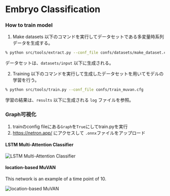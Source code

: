 # Embryo Classification


### How to train model

1. Make datasets
以下のコマンドを実行してデータセットである多変量時系列データを生成する。
```sh
% python src/tools/extract.py --conf_file confs/datasets/make_dataset.cfg
```
データセットは、`datasets/input` 以下に生成される。

2. Training
以下のコマンドを実行して生成したデータセットを用いてモデルの学習を行う。
```sh
% python src/tools/train.py --conf_file confs/train_muvan.cfg
```
学習の結果は、`results` 以下に生成される `log` ファイルを参照。



### Graph可視化

1. trainのconfig fileにある`Graph`を`True`にしてtrain.pyを実行
2. https://netron.app/ にアクセスして `.onnx`ファイルをアップロード


#### LSTM Multi-Attention Classifier

![LSTM Multi-Attention Classifier](https://gitlab.com/funalab/embryo_classification/-/raw/images/images/graph_LSTMMultiAttentionClassifier.png)


#### location-based MuVAN

This network is an example of a time point of 10.

![location-based MuVAN](https://gitlab.com/funalab/embryo_classification/-/raw/images/images/graph_location_based_MuVAN.png)

